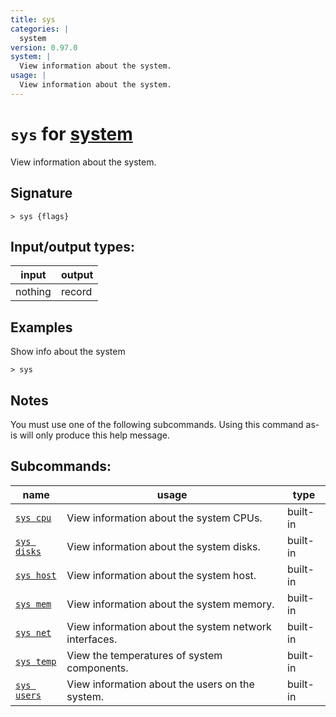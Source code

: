 ```yaml
---
title: sys
categories: |
  system
version: 0.97.0
system: |
  View information about the system.
usage: |
  View information about the system.
---
```

<!-- This file is automatically generated. Please edit the command in https://github.com/nushell/nushell instead. -->

# `sys` for [system](/commands/categories/system.md)

<div class='command-title'>View information about the system.</div>

## Signature

```> sys {flags} ```


## Input/output types:

| input   | output |
| ------- | ------ |
| nothing | record |

## Examples

Show info about the system
```nu
> sys

```

## Notes
You must use one of the following subcommands. Using this command as-is will only produce this help message.

## Subcommands:

| name                                       | usage                                                 | type     |
| ------------------------------------------ | ----------------------------------------------------- | -------- |
| [`sys cpu`](/commands/docs/sys_cpu.md)     | View information about the system CPUs.               | built-in |
| [`sys disks`](/commands/docs/sys_disks.md) | View information about the system disks.              | built-in |
| [`sys host`](/commands/docs/sys_host.md)   | View information about the system host.               | built-in |
| [`sys mem`](/commands/docs/sys_mem.md)     | View information about the system memory.             | built-in |
| [`sys net`](/commands/docs/sys_net.md)     | View information about the system network interfaces. | built-in |
| [`sys temp`](/commands/docs/sys_temp.md)   | View the temperatures of system components.           | built-in |
| [`sys users`](/commands/docs/sys_users.md) | View information about the users on the system.       | built-in |